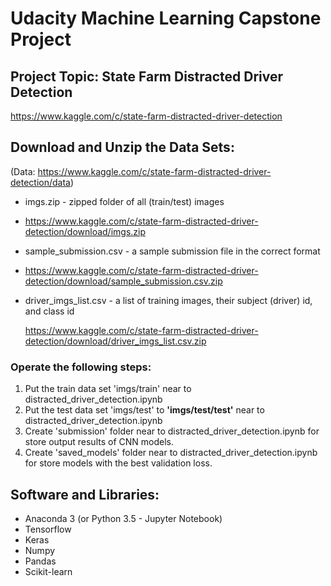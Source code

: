 # Udacity Machine Learning Capstone Project
## Project Topic: State Farm Distracted Driver Detection
https://www.kaggle.com/c/state-farm-distracted-driver-detection



## Download and Unzip the Data Sets:
(Data: https://www.kaggle.com/c/state-farm-distracted-driver-detection/data)

- imgs.zip - zipped folder of all (train/test) images
* https://www.kaggle.com/c/state-farm-distracted-driver-detection/download/imgs.zip

- sample_submission.csv - a sample submission file in the correct format
* https://www.kaggle.com/c/state-farm-distracted-driver-detection/download/sample_submission.csv.zip

- driver_imgs_list.csv - a list of training images, their subject (driver) id, and class id

  https://www.kaggle.com/c/state-farm-distracted-driver-detection/download/driver_imgs_list.csv.zip

### Operate the following steps:
1. Put the train data set 'imgs/train' near to distracted_driver_detection.ipynb
2. Put the test data set 'imgs/test' to **'imgs/test/test'** near to distracted_driver_detection.ipynb
3. Create 'submission' folder near to distracted_driver_detection.ipynb for store output results of CNN models.
4. Create 'saved_models' folder near to distracted_driver_detection.ipynb for store models with the best validation loss.



## Software and Libraries:
- Anaconda 3 (or Python 3.5 - Jupyter Notebook)
- Tensorflow
- Keras
- Numpy
- Pandas
- Scikit-learn
